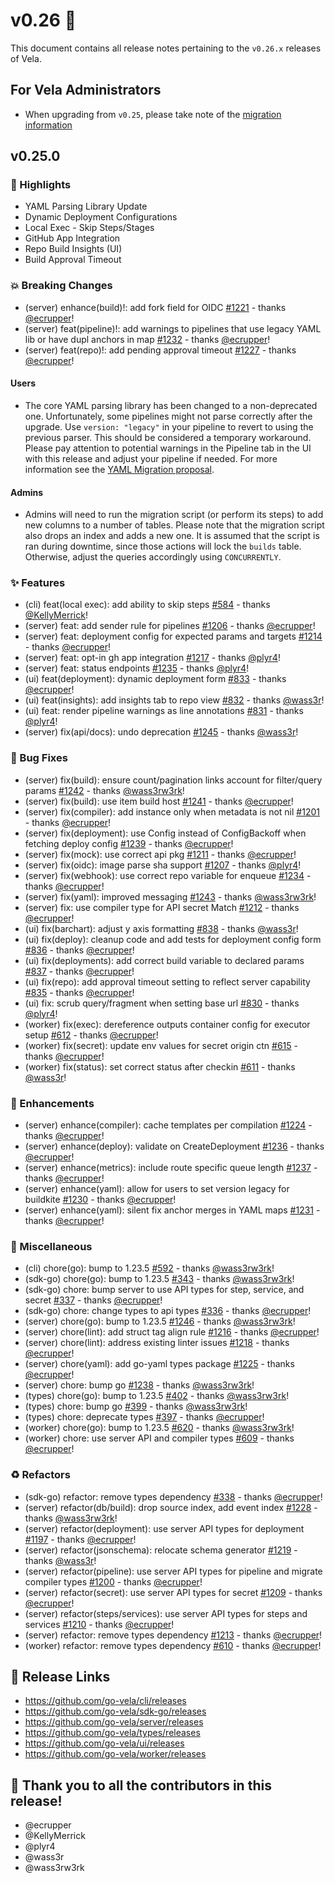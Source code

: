 # v0.26 🚀

This document contains all release notes pertaining to the `v0.26.x` releases of Vela.

## For Vela Administrators

- When upgrading from `v0.25`, please take note of the [migration information](/migrations/v0.26/README.md)

## v0.25.0

### 📣 Highlights

- YAML Parsing Library Update
- Dynamic Deployment Configurations
- Local Exec - Skip Steps/Stages
- GitHub App Integration
- Repo Build Insights (UI)
- Build Approval Timeout


### 💥 Breaking Changes

- (server) enhance(build)!: add fork field for OIDC [#1221](https://github.com/go-vela/server/commit/21761c91218d02852eb713f0b9c8ebce7c41ce55) - thanks [@ecrupper](https://github.com/ecrupper)!
- (server) feat(pipeline)!: add warnings to pipelines that use legacy YAML lib or have dupl anchors in map [#1232](https://github.com/go-vela/server/commit/4c9e836f917258884b9e48fd50184b8fe3700e29) - thanks [@ecrupper](https://github.com/ecrupper)!
- (server) feat(repo)!: add pending approval timeout [#1227](https://github.com/go-vela/server/commit/70ca430d969fd3b7ab2d85fde9b441498c295314) - thanks [@ecrupper](https://github.com/ecrupper)!

#### Users

- The core YAML parsing library has been changed to a non-deprecated one. Unfortunately, some pipelines might not parse correctly after the upgrade. Use `version: "legacy"` in your pipeline to revert to using the previous parser. This should be considered a temporary workaround. Please pay attention to potential warnings in the Pipeline tab in the UI with this release and adjust your pipeline if needed. For more information see the [YAML Migration proposal](https://github.com/go-vela/community/blob/main/proposals/2024/12-04_yaml-migration.md).

#### Admins

- Admins will need to run the migration script (or perform its steps) to add new columns to a number of tables. Please note that the migration script also drops an index and adds a new one. It is assumed that the script is ran during downtime, since those actions will lock the `builds` table. Otherwise, adjust the queries accordingly using `CONCURRENTLY`.

### ✨ Features

- (cli) feat(local exec): add ability to skip steps [#584](https://github.com/go-vela/cli/commit/441e1bfa862dbe8baf3ae75a6970cf53c2134e0d) - thanks [@KellyMerrick](https://github.com/KellyMerrick)!
- (server) feat: add sender rule for pipelines [#1206](https://github.com/go-vela/server/commit/237ac81df496df552c0d629ecb0e9fff3b8b69d2) - thanks [@ecrupper](https://github.com/ecrupper)!
- (server) feat: deployment config for expected params and targets [#1214](https://github.com/go-vela/server/commit/fa06a475cd094cf9ea760df547e6ba1187151413) - thanks [@ecrupper](https://github.com/ecrupper)!
- (server) feat: opt-in gh app integration [#1217](https://github.com/go-vela/server/commit/f6dd71eae4734d3f917074cb4f0d43f372d7e1a4) - thanks [@plyr4](https://github.com/plyr4)!
- (server) feat: status endpoints [#1235](https://github.com/go-vela/server/commit/f34ffb90f061ce0f2bc2ec6ba2813d604ed7dfdf) - thanks [@plyr4](https://github.com/plyr4)!
- (ui) feat(deployment): dynamic deployment form [#833](https://github.com/go-vela/ui/commit/cb16332ae1c8611ce83994f3e29695f3ec57a361) - thanks [@ecrupper](https://github.com/ecrupper)!
- (ui) feat(insights): add insights tab to repo view [#832](https://github.com/go-vela/ui/commit/c633f977c5989ef0f4b96884696c782f70f95857) - thanks [@wass3r](https://github.com/wass3r)!
- (ui) feat: render pipeline warnings as line annotations [#831](https://github.com/go-vela/ui/commit/1c2b091577e5ae5d9902b78ed9e9018fc36c9a19) - thanks [@plyr4](https://github.com/plyr4)!
- (server) fix(api/docs): undo deprecation [#1245](https://github.com/go-vela/server/commit/809014928062597ad2d0248e32b0b9f764e38fb7) - thanks [@wass3r](https://github.com/wass3r)!

### 🐛 Bug Fixes

- (server) fix(build): ensure count/pagination links account for filter/query params [#1242](https://github.com/go-vela/server/commit/3997d686a0bd6f9311e355c708de30c872d9029c) - thanks [@wass3rw3rk](https://github.com/wass3rw3rk)!
- (server) fix(build): use item build host [#1241](https://github.com/go-vela/server/commit/3e8f18bc15bd17091e45ae29291487c9d081faf5) - thanks [@ecrupper](https://github.com/ecrupper)!
- (server) fix(compiler): add instance only when metadata is not nil [#1201](https://github.com/go-vela/server/commit/248b3a3ecf4b92334a98233154e238f07853b85c) - thanks [@ecrupper](https://github.com/ecrupper)!
- (server) fix(deployment): use Config instead of ConfigBackoff when fetching deploy config [#1239](https://github.com/go-vela/server/commit/fb2f8cf5d6b20ba020bebf3149b99ec768fb7f31) - thanks [@ecrupper](https://github.com/ecrupper)!
- (server) fix(mock): use correct api pkg [#1211](https://github.com/go-vela/server/commit/cb37db9087c54fe58ae378143f4f948b7913495d) - thanks [@ecrupper](https://github.com/ecrupper)!
- (server) fix(oidc): image parse sha support [#1207](https://github.com/go-vela/server/commit/b0e091f4b617c056d1184f8d7dde0e391caaf8de) - thanks [@plyr4](https://github.com/plyr4)!
- (server) fix(webhook): use correct repo variable for enqueue [#1234](https://github.com/go-vela/server/commit/90cd347e5584f9e370f39ede6305af8915217e0e) - thanks [@ecrupper](https://github.com/ecrupper)!
- (server) fix(yaml): improved messaging [#1243](https://github.com/go-vela/server/commit/fe9bcaf789015ba26b9c4ef7261bd71f16e81211) - thanks [@wass3rw3rk](https://github.com/wass3rw3rk)!
- (server) fix: use compiler type for API secret Match [#1212](https://github.com/go-vela/server/commit/72b59eb8001851e4896e50197cce88d213716f4b) - thanks [@ecrupper](https://github.com/ecrupper)!
- (ui) fix(barchart): adjust y axis formatting [#838](https://github.com/go-vela/ui/commit/302a7e05afc9e651029c695285e66fd24755dd96) - thanks [@wass3r](https://github.com/wass3r)!
- (ui) fix(deploy): cleanup code and add tests for deployment config form [#836](https://github.com/go-vela/ui/commit/bad7d38fab292267a0398de9fef9459d0e287c2d) - thanks [@ecrupper](https://github.com/ecrupper)!
- (ui) fix(deployments): add correct build variable to declared params [#837](https://github.com/go-vela/ui/commit/db5e56282e6922b3b78bc51983c451ebb4441def) - thanks [@ecrupper](https://github.com/ecrupper)!
- (ui) fix(repo): add approval timeout setting to reflect server capability [#835](https://github.com/go-vela/ui/commit/6f15c96cd7ad814a131694f8e442b6739ac0bafb) - thanks [@ecrupper](https://github.com/ecrupper)!
- (ui) fix: scrub query/fragment when setting base url [#830](https://github.com/go-vela/ui/commit/1ad20eb075faf0d82f5f5a96e66f1cd6b5a331cf) - thanks [@plyr4](https://github.com/plyr4)!
- (worker) fix(exec): dereference outputs container config for executor setup [#612](https://github.com/go-vela/worker/commit/402d3d096cbc61969865971c3b242a48d840a7e7) - thanks [@ecrupper](https://github.com/ecrupper)!
- (worker) fix(secret): update env values for secret origin ctn [#615](https://github.com/go-vela/worker/commit/3f3b424037fdf38829dd0c2eacbb981bee2507f2) - thanks [@ecrupper](https://github.com/ecrupper)!
- (worker) fix(status): set correct status after checkin [#611](https://github.com/go-vela/worker/commit/04b2f56074359689503cf667b0afe92533ee5a7f) - thanks [@wass3r](https://github.com/wass3r)!

### 🚸 Enhancements

- (server) enhance(compiler): cache templates per compilation [#1224](https://github.com/go-vela/server/commit/aa973fe1c3b4386871d2eb2b4f6a60a9704596dd) - thanks [@ecrupper](https://github.com/ecrupper)!
- (server) enhance(deploy): validate on CreateDeployment [#1236](https://github.com/go-vela/server/commit/355199f88f4c32b6c269c552b0b5afeb2e53cd72) - thanks [@ecrupper](https://github.com/ecrupper)!
- (server) enhance(metrics): include route specific queue length [#1237](https://github.com/go-vela/server/commit/57815f72c5a76d3b5b7cced35a22749ac8a532ee) - thanks [@ecrupper](https://github.com/ecrupper)!
- (server) enhance(yaml): allow for users to set version legacy for buildkite [#1230](https://github.com/go-vela/server/commit/72319ae4ce75eb935da7a5bef642bca52294508e) - thanks [@ecrupper](https://github.com/ecrupper)!
- (server) enhance(yaml): silent fix anchor merges in YAML maps [#1231](https://github.com/go-vela/server/commit/794c666635c5d5137225c6b8fd1f7e4a6414e2da) - thanks [@ecrupper](https://github.com/ecrupper)!

### 🔧 Miscellaneous

- (cli) chore(go): bump to 1.23.5 [#592](https://github.com/go-vela/cli/commit/424da2ff763fe7d55cc2a130ec0e3af877788d3b) - thanks [@wass3rw3rk](https://github.com/wass3rw3rk)!
- (sdk-go) chore(go): bump to 1.23.5 [#343](https://github.com/go-vela/sdk-go/commit/981c9bfa18f4e96697bdc2b43f0b9d7ecbcc584f) - thanks [@wass3rw3rk](https://github.com/wass3rw3rk)!
- (sdk-go) chore: bump server to use API types for step, service, and secret [#337](https://github.com/go-vela/sdk-go/commit/0d47b4597aafea0fe3d79bff4ce4b118797581cf) - thanks [@ecrupper](https://github.com/ecrupper)!
- (sdk-go) chore: change types to api types [#336](https://github.com/go-vela/sdk-go/commit/7665967590a9e35a2eb459eab69284ff85cd9400) - thanks [@ecrupper](https://github.com/ecrupper)!
- (server) chore(go): bump to 1.23.5 [#1246](https://github.com/go-vela/server/commit/13fe6f839a65663c8dcb5b933195de8ca0d63b24) - thanks [@wass3rw3rk](https://github.com/wass3rw3rk)!
- (server) chore(lint): add struct tag align rule [#1216](https://github.com/go-vela/server/commit/f463fc9de609b772c4d21fc84789e18cbb419bb4) - thanks [@ecrupper](https://github.com/ecrupper)!
- (server) chore(lint): address existing linter issues [#1218](https://github.com/go-vela/server/commit/9a4003b4acc4062127169024ab4f4d0bcad56937) - thanks [@ecrupper](https://github.com/ecrupper)!
- (server) chore(yaml): add go-yaml types package [#1225](https://github.com/go-vela/server/commit/fa93fa875ade5508e90dc82032a0a6ac505a8949) - thanks [@ecrupper](https://github.com/ecrupper)!
- (server) chore: bump go [#1238](https://github.com/go-vela/server/commit/7d74bfcffad114994dbd92acd14791d7c789372a) - thanks [@wass3rw3rk](https://github.com/wass3rw3rk)!
- (types) chore(go): bump to 1.23.5 [#402](https://github.com/go-vela/types/commit/bacfdc471fff5f4aae88e721e2c197aff71ac26e) - thanks [@wass3rw3rk](https://github.com/wass3rw3rk)!
- (types) chore: bump go [#399](https://github.com/go-vela/types/commit/02baf796d0f15ac2f570a5cbb9d7a5d342f1ca25) - thanks [@wass3rw3rk](https://github.com/wass3rw3rk)!
- (types) chore: deprecate types [#397](https://github.com/go-vela/types/commit/3fb7af6c02dcfeedae2eed98f37092544abf0d56) - thanks [@ecrupper](https://github.com/ecrupper)!
- (worker) chore(go): bump to 1.23.5 [#620](https://github.com/go-vela/worker/commit/fc33b225ccccf79d53a485ee28930abbdbf5f6e4) - thanks [@wass3rw3rk](https://github.com/wass3rw3rk)!
- (worker) chore: use server API and compiler types [#609](https://github.com/go-vela/worker/commit/0e10f28918e44a33c535e5e7b72c9e102424ec6c) - thanks [@ecrupper](https://github.com/ecrupper)!

### ♻️ Refactors

- (sdk-go) refactor: remove types dependency [#338](https://github.com/go-vela/sdk-go/commit/b9de2ce2abea05260ae91b688cc7e6e12ff40750) - thanks [@ecrupper](https://github.com/ecrupper)!
- (server) refactor(db/build): drop source index, add event index [#1228](https://github.com/go-vela/server/commit/ada42d56a7837cbe51943dd27f1252f748d300e0) - thanks [@wass3rw3rk](https://github.com/wass3rw3rk)!
- (server) refactor(deployment): use server API types for deployment [#1197](https://github.com/go-vela/server/commit/79667fd483f21daeb8366b09d1927bca507139f4) - thanks [@ecrupper](https://github.com/ecrupper)!
- (server) refactor(jsonschema): relocate schema generator [#1219](https://github.com/go-vela/server/commit/355107dec2300fde1ecd191be39e5a7620aa0078) - thanks [@wass3r](https://github.com/wass3r)!
- (server) refactor(pipeline): use server API types for pipeline and migrate compiler types [#1200](https://github.com/go-vela/server/commit/67a8e47f475e391260de330bd41379855843391f) - thanks [@ecrupper](https://github.com/ecrupper)!
- (server) refactor(secret): use server API types for secret [#1209](https://github.com/go-vela/server/commit/37f2c35301f3afea51fa66479f4f643e5f6d1559) - thanks [@ecrupper](https://github.com/ecrupper)!
- (server) refactor(steps/services): use server API types for steps and services [#1210](https://github.com/go-vela/server/commit/c701bd820081a129cef045105d677eddde5a3b1c) - thanks [@ecrupper](https://github.com/ecrupper)!
- (server) refactor: remove types dependency [#1213](https://github.com/go-vela/server/commit/a2b0d9146d65b76a1e307486424f5bfc8acffae6) - thanks [@ecrupper](https://github.com/ecrupper)!
- (worker) refactor: remove types dependency [#610](https://github.com/go-vela/worker/commit/3db6801bfd102b410a27ebe6fc1d7e3209ae6e0c) - thanks [@ecrupper](https://github.com/ecrupper)!

## 🔗 Release Links

- https://github.com/go-vela/cli/releases
- https://github.com/go-vela/sdk-go/releases
- https://github.com/go-vela/server/releases
- https://github.com/go-vela/types/releases
- https://github.com/go-vela/ui/releases
- https://github.com/go-vela/worker/releases

## 💟 Thank you to all the contributors in this release!

- @ecrupper
- @KellyMerrick
- @plyr4
- @wass3r
- @wass3rw3rk
